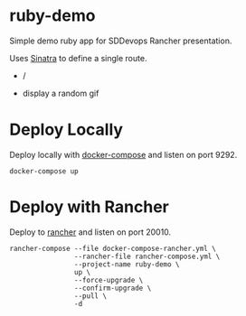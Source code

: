 # ruby-demo
Simple demo ruby app for SDDevops Rancher presentation.

Uses [Sinatra](http://www.sinatrarb.com/) to define a single route.

* /
- display a random gif

# Deploy Locally

Deploy locally with [docker-compose](https://docs.docker.com/compose/) and listen on port 9292.

```
docker-compose up
```

# Deploy with Rancher

Deploy to [rancher](http://rancher.com/) and listen on port 20010.

```
rancher-compose --file docker-compose-rancher.yml \
                --rancher-file rancher-compose.yml \
                --project-name ruby-demo \
                up \
                --force-upgrade \
                --confirm-upgrade \
                --pull \
                -d
```
